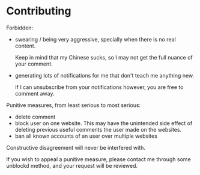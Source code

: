 # Contributing

Forbidden:

-   swearing / being very aggressive, specially when there is no real content.

    Keep in mind that my Chinese sucks, so I may not get the full nuance of your comment.

-   generating lots of notifications for me that don't teach me anything new.

    If I can unsubscribe from your notifications however, you are free to comment away.

Punitive measures, from least serious to most serious:

-   delete comment
-   block user on one website. This may have the unintended side effect of deleting previous useful comments the user made on the websites. 
-   ban all known accounts of an user over multiple websites

Constructive disagreement will never be interfered with.

If you wish to appeal a punitive measure, please contact me through some unblockd method, and your request will be reviewed.
